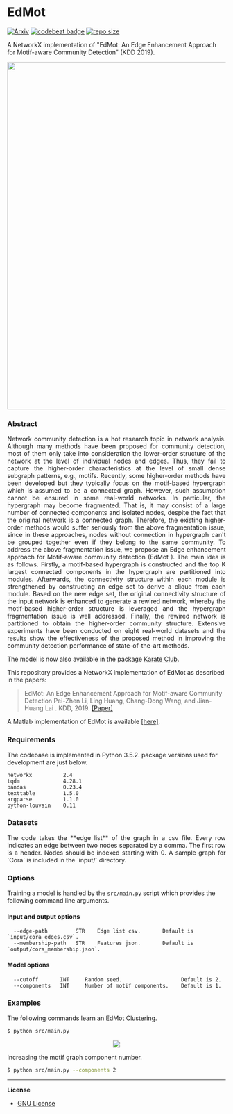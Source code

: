 EdMot
============================================
[![Arxiv](https://img.shields.io/badge/ArXiv-1906.04560-orange.svg?color=blue&style=plastic)](https://arxiv.org/abs/1906.04560) [![codebeat badge](https://codebeat.co/badges/70ecf9b1-226c-487a-bbc7-9e6eedbf7e22)](https://codebeat.co/projects/github-com-benedekrozemberczki-edmot-master) [![repo size](https://img.shields.io/github/repo-size/benedekrozemberczki/EdMot.svg)](https://github.com/benedekrozemberczki/EdMot/archive/master.zip)

A NetworkX implementation of "EdMot: An Edge Enhancement Approach for Motif-aware Community Detection" (KDD 2019).
<p align="center">
  <img width="800" src="edmot.jpg">
</p>

### Abstract
<p align="justify">
Network community detection is a hot research topic in network analysis. Although many methods have been proposed for community detection, most of them only take into consideration the lower-order structure of the network at the level of individual nodes and edges. Thus, they fail to capture the higher-order characteristics at the level of small dense subgraph patterns, e.g., motifs. Recently, some higher-order methods have been developed but they typically focus on the motif-based hypergraph which is assumed to be a connected graph. However, such assumption cannot be ensured in some real-world networks. In particular, the hypergraph may become fragmented. That is, it may consist of a large number of connected components and isolated nodes, despite the fact that the original network is a connected graph. Therefore, the existing higher-order methods would suffer seriously from the above fragmentation issue, since in these approaches, nodes without connection in hypergraph can't be grouped together even if they belong to the same community. To address the above fragmentation issue, we propose an Edge enhancement approach for Motif-aware community detection (EdMot ). The main idea is as follows. Firstly, a motif-based hypergraph is constructed and the top K largest connected components in the hypergraph are partitioned into modules. Afterwards, the connectivity structure within each module is strengthened by constructing an edge set to derive a clique from each module. Based on the new edge set, the original connectivity structure of the input network is enhanced to generate a rewired network, whereby the motif-based higher-order structure is leveraged and the hypergraph fragmentation issue is well addressed. Finally, the rewired network is partitioned to obtain the higher-order community structure. Extensive experiments have been conducted on eight real-world datasets and the results show the effectiveness of the proposed method in improving the community detection performance of state-of-the-art methods.</p>

The model is now also available in the package [Karate Club](https://github.com/benedekrozemberczki/karateclub).

This repository provides a NetworkX implementation of EdMot as described in the papers:

> EdMot: An Edge Enhancement Approach for Motif-aware Community Detection
> Pei-Zhen Li, Ling Huang, Chang-Dong Wang, and  Jian-Huang Lai .
> KDD, 2019.
> [[Paper]](https://arxiv.org/abs/1906.04560)

A Matlab implementation of EdMot is available [[here]](https://github.com/lipzh5/EdMot_pro).

### Requirements
The codebase is implemented in Python 3.5.2. package versions used for development are just below.
```
networkx          2.4
tqdm              4.28.1
pandas            0.23.4
texttable         1.5.0
argparse          1.1.0
python-louvain    0.11
```
### Datasets
<p align="justify">
The code takes the **edge list** of the graph in a csv file. Every row indicates an edge between two nodes separated by a comma. The first row is a header. Nodes should be indexed starting with 0. A sample graph for `Cora` is included in the  `input/` directory.</p>

### Options
Training a model is handled by the `src/main.py` script which provides the following command line arguments.

#### Input and output options
```
  --edge-path         STR    Edge list csv.       Default is `input/cora_edges.csv`.
  --membership-path   STR    Features json.       Default is `output/cora_membership.json`.
```
#### Model options
```             
  --cutoff       INT     Random seed.                   Default is 2.
  --components   INT     Number of motif components.    Default is 1.
```
### Examples
The following commands learn an EdMot Clustering.
```sh
$ python src/main.py
```
<p align="center">
<img style="float: center;" src="edmot.gif">
</p>

Increasing the motif graph component number.
```sh
$ python src/main.py --components 2
```
--------------------------------------------------------------------------------

**License**

- [GNU License](https://github.com/benedekrozemberczki/EdMot/blob/master/LICENSE)
